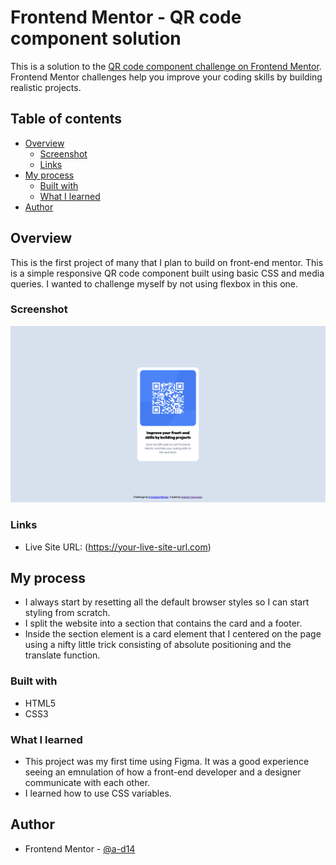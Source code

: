 # Frontend Mentor - QR code component solution

This is a solution to the [QR code component challenge on Frontend Mentor](https://www.frontendmentor.io/challenges/qr-code-component-iux_sIO_H). Frontend Mentor challenges help you improve your coding skills by building realistic projects. 

## Table of contents

- [Overview](#overview)
  - [Screenshot](#screenshot)
  - [Links](#links)
- [My process](#my-process)
  - [Built with](#built-with)
  - [What I learned](#what-i-learned)
- [Author](#author)

## Overview
This is the first project of many that I plan to build on front-end mentor. This is a simple responsive QR code component built using basic CSS and media queries. I wanted to challenge myself by not using flexbox in this one.

### Screenshot

![](./images/final-output.png)

### Links
- Live Site URL: (https://your-live-site-url.com)

## My process
- I always start by resetting all the default browser styles so I can start styling from scratch.
- I split the website into a section that contains the card and a footer.
- Inside the section element is a card element that I centered on the page using a nifty little trick consisting of absolute positioning and the translate function.

### Built with

- HTML5
- CSS3

### What I learned
- This project was my first time using Figma. It was a good experience seeing an emnulation of how a front-end developer and a designer communicate with each other.
- I learned how to use CSS variables.

## Author
- Frontend Mentor - [@a-d14](https://www.frontendmentor.io/profile/a-d14)